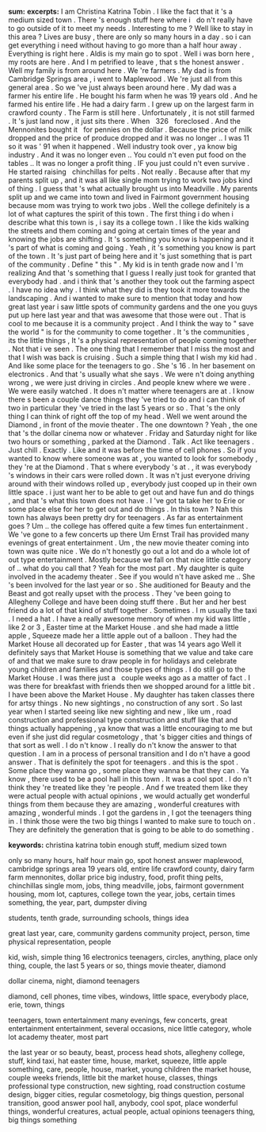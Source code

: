 **sum:**
**excerpts:**
I am Christina Katrina Tobin .
I like the fact that it 's a medium sized town . There 's enough stuff here where i   do n't really have to go outside of it to meet my needs .
Interesting to me ?
Well like to stay in this area ? Lives are busy , there are only so many hours in a day . so i can get everything i need without having to go more than a half hour away . Everything is right here .
Aldis is my main go to spot .
Well i was born here , my roots are here . And I m petrified to leave , that s the honest answer .
Well my family is from around here . We 're farmers . My dad is from Cambridge Springs area , i went to Maplewood . We 're just all from this general area . So we 've just always been around here .
My dad was a farmer his entire life . He bought his farm when he was 19 years old . And he farmed his entire life .
He had a dairy farm . I grew up on the largest farm in crawford county .
The Farm is still here . Unfortunately , it is not still farmed . It 's just land now , it just sits there .
When   326   foreclosed . And the Mennonites bought it   for pennies on the dollar .
Because the price of milk dropped and the price of produce dropped and it was no longer .. I was 11 so it was ' 91 when it happened .
Well industry took over , ya know big industry . And it was no longer even .. You could n't even put food on the tables .. It was no longer a profit thing . IF you just could n't even survive .
He started raising   chinchillas for pelts .
Not really . Because after that my parents split up , and it was all like single mom trying to work two jobs kind of thing .
I guess that 's what actually brought us into Meadville . My parents split up and we came into town and lived in Fairmont government housing because mom was trying to work two jobs .
Well the college definitely is a lot of what captures the spirit of this town . The first thing i do when i describe what this town is , i say its a college town .
I like the kids walking the streets and them coming and going at certain times of the year and knowing the jobs are shifting . It 's something you know is happening and it 's part of what is coming and going .
Yeah , it 's something you know is part of the town . It 's just part of being here and it 's just something that is part of the community .
Define " this " .
My kid is in tenth grade now and I 'm realizing And that 's something that I guess I really just took for granted that everybody had . and i think that 's another they took out the farming aspect .
I have no idea why .
I think what they did is they took it more towards the landscaping .
And i wanted to make sure to mention that today and how great last year i saw little spots of community gardens and the one you guys put up here last year and that was awesome that those were out .
That is cool to me because it is a community project . And I think the way to " save the world " is for the community to come together . It 's the communities , its the little things ,
It 's a physical representation of people coming together .
Not that i ve seen .
The one thing that I remember that I miss the most and that I wish was back is cruising . Such a simple thing that I wish my kid had . And like some place for the teenagers to go .
She 's 16 .
In her basement on electronics .
And that 's usually what she says . We were n't doing anything wrong , we were just driving in circles . And people knew where we were . We were easily watched . It does n't matter where teenagers are at .
I know there s been a couple dance things they 've tried to do and i can think of two in particular they 've tried in the last 5 years or so . That 's the only thing I can think of right off the top of my head .
Well we went around the Diamond , in front of the movie theater .
The one downtown ?
Yeah , the one that 's the dollar cinema now or whatever . Friday and Saturday night for like two hours or something , parked at the Diamond .
Talk . Act like teenagers .
Just chill .
Exactly . Like and it was before the time of cell phones . So if you wanted to know where someone was at , you wanted to look for somebody , they 're at the Diamond . That s where everybody 's at .
, it was everybody 's windows in their cars were rolled down . It was n't just everyone driving around with their windows rolled up , everybody just cooped up in their own little space .
i just want her to be able to get out and have fun and do things , and that 's what this town does not have . I 've got ta take her to Erie or some place else for her to get out and do things .
In this town ?
Nah this town has always been pretty dry for teenagers .
As far as entertainment goes ?
Um .. the college has offered quite a few times fun entertainment . We 've gone to a few concerts up there Um Ernst Trail has provided many evenings of great entertainment .
Um , the new movie theater coming into town was quite nice . We do n't honestly go out a lot and do a whole lot of out type entertainment . Mostly because we fall on that nice little category of .. what do you call that ?
Yeah for the most part . My daughter is quite involved in the academy theater .
See if you would n't have asked me ..
She 's been involved for the last year or so .
She auditioned for Beauty and the Beast and got really upset with the process .
They 've been going to Allegheny College and have been doing stuff there . But her and her best friend do a lot of that kind of stuff together .
Sometimes . I m usually the taxi . I need a hat .
I have a really awesome memory of when my kid was little , like 2 or 3 , Easter time at the Market House . and she had made a little apple , Squeeze made her a little apple out of a balloon . They had the Market House all decorated up for Easter , that was 14 years ago
Well it definitely says that Market House is something that we value and take care of and that we make sure to draw people in for holidays and celebrate young children and families and those types of things .
I do still go to the Market House . I was there just a   couple weeks ago as a matter of fact .
I was there for breakfast with friends then we shopped around for a little bit .
I have been above the Market House . My daughter has taken classes there for artsy things .
No new sightings , no construction of any sort . So last year when I started seeing like new sighting and new , like um , road construction and professional type construction and stuff like that and things actually happening , ya know that was a little encouraging to me
but even if she just did regular cosmetology , that 's bigger cities and things of that sort as well .
I do n't know . I really do n't know the answer to that question . I am in a process of personal transition and I do n't have a good answer .
That is definitely the spot for teenagers . and this is the spot . Some place they wanna go , some place they wanna be that they can . Ya know , there used to be a pool hall in this town . It was a cool spot .
I do n't think they 're treated like they 're people . And f we treated them like they were actual people with actual opinions , we would actually get wonderful things from them because they are amazing , wonderful creatures with amazing , wonderful minds .
I got the gardens in , I got the teenagers thing in . I think those were the two big things I wanted to make sure to touch on .
They are definitely the generation that is going to be able to do something .

**keywords:**
christina katrina tobin
enough stuff, medium sized town

only so many hours, half hour
main go, spot
honest answer
maplewood, cambridge springs area
19 years old, entire life
crawford county, dairy farm
farm
mennonites, dollar
price
big industry, food, profit thing
pelts, chinchillas
single mom, jobs, thing
meadville, jobs, fairmont government housing, mom
lot, captures, college town
the year, jobs, certain times
something, the year, part, dumpster diving

students, tenth grade, surrounding schools, things
idea

great last year, care, community gardens
community project, person, time
physical representation, people

kid, wish, simple thing
16
electronics
teenagers, circles, anything, place
only thing, couple, the last 5 years or so, things
movie theater, diamond

dollar cinema, night, diamond
teenagers

diamond, cell phones, time
vibes, windows, little space, everybody
place, erie, town, things

teenagers, town
entertainment
many evenings, few concerts, great entertainment
entertainment, several occasions, nice little category, whole lot
academy theater, most part

the last year or so
beauty, beast, process
head shots, allegheny college, stuff, kind
taxi, hat
easter time, house, market, squeeze, little apple
something, care, people, house, market, young children
the market house, couple weeks
friends, little bit
the market house, classes, things
professional type construction, new sighting, road construction
costume design, bigger cities, regular cosmetology, big things
question, personal transition, good answer
pool hall, anybody, cool spot, place
wonderful things, wonderful creatures, actual people, actual opinions
teenagers thing, big things
something

